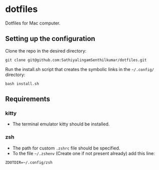 # dotfiles

Dotfiles for Mac computer. 

## Setting up the configuration

Clone the repo in the desired directory:

```
git clone git@github.com:SathiyalingamSenthilkumar/dotfiles.git
```

Run the install.sh script that creates the symbolic links in the `~/.config/` directory:
```
bash install.sh
```

## Requirements

### kitty
* The terminal emulator kitty should be installed.

### zsh
* The path for custom `.zshrc` file should be specified.
* To the file `~/.zshenv` (Create one if not present already) add this line:
```
ZDOTDIR=~/.config/zsh
```
